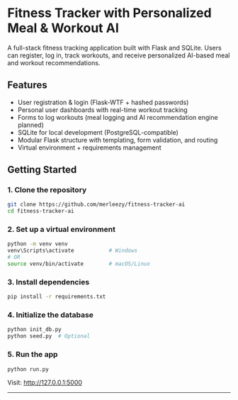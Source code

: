 # Fitness Tracker with Personalized Meal & Workout AI

A full-stack fitness tracking application built with Flask and SQLite. Users can register, log in, track workouts, and receive personalized AI-based meal and workout recommendations. 


## Features

- User registration & login (Flask-WTF + hashed passwords)
- Personal user dashboards with real-time workout tracking
- Forms to log workouts (meal logging and AI recommendation engine planned)
- SQLite for local development (PostgreSQL-compatible)
- Modular Flask structure with templating, form validation, and routing
- Virtual environment + requirements management

##  Getting Started

### 1. Clone the repository
```bash
git clone https://github.com/merleezy/fitness-tracker-ai
cd fitness-tracker-ai
```

### 2. Set up a virtual environment
```bash
python -m venv venv
venv\Scripts\activate           # Windows
# OR
source venv/bin/activate        # macOS/Linux
```

### 3. Install dependencies
```bash
pip install -r requirements.txt
```

### 4. Initialize the database
```bash
python init_db.py
python seed.py  # Optional
```

### 5. Run the app
```bash
python run.py
```

Visit: http://127.0.0.1:5000

---
